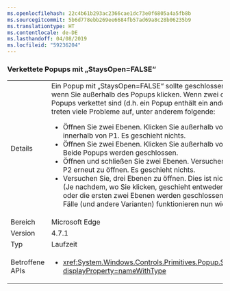 ```yaml
---
ms.openlocfilehash: 22c4b61b293ac2366cae1dc73e0f6805a4a5fb8b
ms.sourcegitcommit: 5b6d778ebb269ee6684fb57ad69a8c28b06235b9
ms.translationtype: HT
ms.contentlocale: de-DE
ms.lasthandoff: 04/08/2019
ms.locfileid: "59236204"
---
```

### <a name="chained-popups-with-staysopenfalse"></a>Verkettete Popups mit „StaysOpen=FALSE“

|   |   |
|---|---|
|Details|Ein Popup mit „StaysOpen=FALSE“ sollte geschlossen werden, wenn Sie außerhalb des Popups klicken. Wenn zwei oder mehr Popups verkettet sind (d.h. ein Popup enthält ein anderes), treten viele Probleme auf, unter anderem folgende:<ul><li>Öffnen Sie zwei Ebenen. Klicken Sie außerhalb von P2, aber innerhalb von P1.  Es geschieht nichts.</li><li>Öffnen Sie zwei Ebenen. Klicken Sie außerhalb von P1.  Beide Popups werden geschlossen.</li><li>Öffnen und schließen Sie zwei Ebenen.  Versuchen Sie dann, P2 erneut zu öffnen.  Es geschieht nichts.</li><li>Versuchen Sie, drei Ebenen zu öffnen.  Dies ist nicht möglich.  (Je nachdem, wo Sie klicken, geschieht entweder nichts oder die ersten zwei Ebenen werden geschlossen.) Diese Fälle (und andere Varianten) funktionieren nun wie erwartet.</li></ul>|
|Bereich|Microsoft Edge|
|Version|4.7.1|
|Typ|Laufzeit|
|Betroffene APIs|<ul><li><xref:System.Windows.Controls.Primitives.Popup.StaysOpen?displayProperty=nameWithType></li></ul>|

